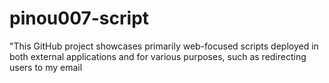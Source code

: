 # pinou007-script
"This GitHub project showcases primarily web-focused scripts deployed in both external applications and for various purposes, such as redirecting users to my email
